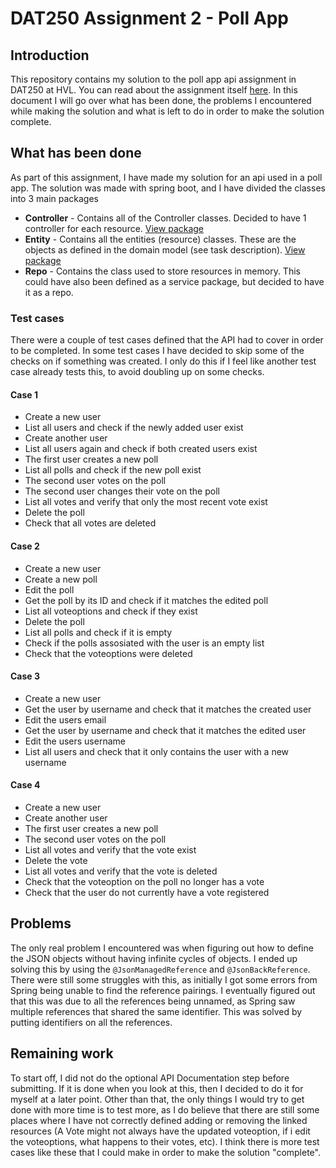 # DAT250 Assignment 2 - Poll App

## Introduction
This repository contains my solution to the poll app api assignment in DAT250 at HVL. You can read about the assignment itself [here](https://github.com/selabhvl/dat250public/blob/master/expassignments/expass2.md). In this document I will go over what has been done, the problems I encountered while making the solution and what is left to do in order to make the solution complete.

## What has been done
As part of this assignment, I have made my solution for an api used in a poll app. The solution was made with spring boot, and I have divided the classes into 3 main packages
 - **Controller** - Contains all of the Controller classes. Decided to have 1 controller for each resource. [View package](https://github.com/Ivhene/poll-app/tree/main/src/main/java/no/hvl/dat250/pollApp/controller)
 - **Entity** - Contains all the entities (resource) classes. These are the objects as defined in the domain model (see task description). [View package](https://github.com/Ivhene/poll-app/tree/main/src/main/java/no/hvl/dat250/pollApp/entity)
 - **Repo** - Contains the class used to store resources in memory. This could have also been defined as a service package, but decided to have it as a repo.

### Test cases
There were a couple of test cases defined that the API had to cover in order to be completed. In some test cases I have decided to skip some of the checks on if something was created. I only do this if I feel like another test case already tests this, to avoid doubling up on some checks.
#### Case 1
- Create a new user
- List all users and check if the newly added user exist
- Create another user
- List all users again and check if both created users exist
- The first user creates a new poll
- List all polls and check if the new poll exist
- The second user votes on the poll
- The second user changes their vote on the poll
- List all votes and verify that only the most recent vote exist
- Delete the poll
- Check that all votes are deleted

#### Case 2
 - Create a new user
 - Create a new poll
 - Edit the poll
 - Get the poll by its ID and check if it matches the edited poll
 - List all voteoptions and check if they exist
 - Delete the poll
 - List all polls and check if it is empty
 - Check if the polls assosiated with the user is an empty list
 - Check that the voteoptions were deleted

#### Case 3
 - Create a new user
 - Get the user by username and check that it matches the created user
 - Edit the users email
 - Get the user by username and check that it matches the edited user
 - Edit the users username
 - List all users and check that it only contains the user with a new username

#### Case 4
- Create a new user
- Create another user
- The first user creates a new poll
- The second user votes on the poll
- List all votes and verify that the vote exist
- Delete the vote
- List all votes and verify that the vote is deleted
- Check that the voteoption on the poll no longer has a vote
- Check that the user do not currently have a vote registered


## Problems
The only real problem I encountered was when figuring out how to define the JSON objects without having infinite cycles of objects. I ended up solving this by using the ```@JsonManagedReference``` and ```@JsonBackReference```. There were still some struggles with this, as initially I got some errors from Spring being unable to find the reference pairings. I eventually figured out that this was due to all the references being unnamed, as Spring saw multiple references that shared the same identifier. This was solved by putting identifiers on all the references.

## Remaining work
To start off, I did not do the optional API Documentation step before submitting. If it is done when you look at this, then I decided to do it for myself at a later point. Other than that, the only things I would try to get done with more time is to test more, as I do believe that there are still some places where I have not correctly defined adding or removing the linked resources (A Vote might not always have the updated voteoption, if i edit the voteoptions, what happens to their votes, etc). I think there is more test cases like these that I could make in order to make the solution "complete". 
